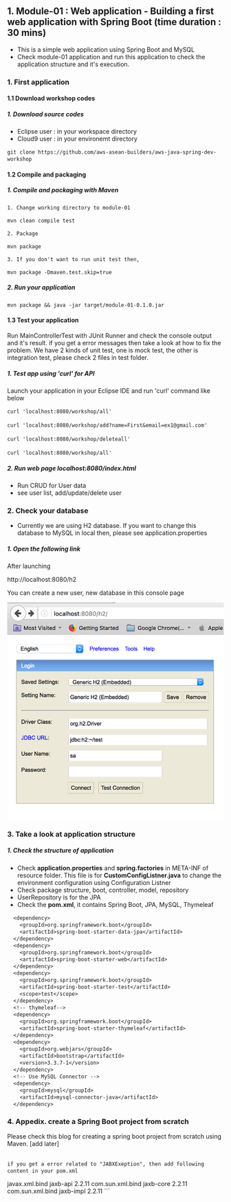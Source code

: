 ## 1. Module-01 :  Web application - Building a first web application with Spring Boot (time duration : 30 mins)
- This is a simple web application using Spring Boot and MySQL
- Check module-01 application and run this application to check the application structure and it's execution.


### 1. First application

#### 1.1 Download workshop codes

##### 1. Download source codes 
- Eclipse user : in your workspace directory
- Cloud9 user : in your environemt directory

```
git clone https://github.com/aws-asean-builders/aws-java-spring-dev-workshop
```


#### 1.2 Compile and packaging

##### 1. Compile and packaging with Maven

	1. Change working directory to module-01
	
```
mvn clean compile test
```	
	2. Package 

```
mvn package 
```
	
	3. If you don't want to run unit test then,


```
mvn package -Dmaven.test.skip=true
```

##### 2. Run your application 
	
```
mvn package && java -jar target/module-01-0.1.0.jar
```

#### 1.3  Test your application
Run MainControllerTest with JUnit Runner and check the console output and it's result. if you get a error messages then take a look at how to fix the problem.
We have 2 kinds of unit test, one is mock test, the other is integration test, please check 2 files in test folder.


##### 1. Test app using 'curl' for API
Launch your application in your Eclipse IDE and run 'curl' command like below

```
curl 'localhost:8080/workshop/all'

curl 'localhost:8080/workshop/add?name=First&email=ex1@gmail.com'

curl 'localhost:8080/workshop/deleteall'

curl 'localhost:8080/workshop/all'

```

##### 2. Run web page localhost:8080/index.html
- Run CRUD for User data
- see user list, add/update/delete user



### 2. Check your database
- Currently we are using H2 database. If you want to change this database to MySQL in local then, please see application.properties

##### 1. Open the following link
After launching 

http://localhost:8080/h2

You can create a new user, new database in this console page

![H2 database](./images/module-01/06.png)

### 3. Take a look at application structure

##### 1. Check the structure of application
- Check **application.properties** and **spring.factories** in META-INF of resource folder. This file is for **CustomConfigListner.java** to change the environment configuration using Configuration Listner
- Check package structure, boot, controller, model, repository
- UserRepository is for the JPA 
- Check the **pom.xml**, it contains Spring Boot, JPA, MySQL, Thymeleaf

```
  <dependency>
    <groupId>org.springframework.boot</groupId>
    <artifactId>spring-boot-starter-data-jpa</artifactId>
  </dependency>    
  <dependency>
    <groupId>org.springframework.boot</groupId>
    <artifactId>spring-boot-starter-web</artifactId>
  </dependency>
  <dependency>
    <groupId>org.springframework.boot</groupId>
    <artifactId>spring-boot-starter-test</artifactId>
    <scope>test</scope>
  </dependency>
  <!-- thymeleaf-->  
  <dependency>
    <groupId>org.springframework.boot</groupId>
    <artifactId>spring-boot-starter-thymeleaf</artifactId>
  </dependency>     
  <dependency>
    <groupId>org.webjars</groupId>
    <artifactId>bootstrap</artifactId>
    <version>3.3.7-1</version>
  </dependency>			    		     
  <!-- Use MySQL Connector -->
  <dependency>
    <groupId>mysql</groupId>
    <artifactId>mysql-connector-java</artifactId>
  </dependency> 
 ```


### 4. Appedix. create a Spring Boot project from scratch
Please check this blog for creating a spring boot project from scratch using Maven. 
[add later]


```

if you get a error related to "JABXExeption", then add following content in your pom.xml

```
<!-- add JAX-B to prevent No Class Found : JABXExeption -->
<dependency>
    <groupId>javax.xml.bind</groupId>
    <artifactId>jaxb-api</artifactId>
    <version>2.2.11</version>
</dependency>
<dependency>
    <groupId>com.sun.xml.bind</groupId>
    <artifactId>jaxb-core</artifactId>
    <version>2.2.11</version>
</dependency>
<dependency>
    <groupId>com.sun.xml.bind</groupId>
    <artifactId>jaxb-impl</artifactId>
    <version>2.2.11</version>
</dependency>    		
```			 
